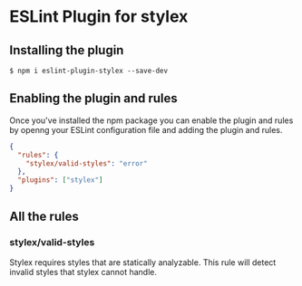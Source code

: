 # ESLint Plugin for stylex

## Installing the plugin

`$ npm i eslint-plugin-stylex --save-dev`

## Enabling the plugin and rules

Once you've installed the npm package you can enable the plugin and rules by openng your ESLint configuration file and adding the plugin and rules.

``` json
{
  "rules": {
    "stylex/valid-styles": "error"
  },
  "plugins": ["stylex"]
}
```

## All the rules

### stylex/valid-styles

Stylex requires styles that are statically analyzable. This rule will detect invalid styles that stylex cannot handle.
